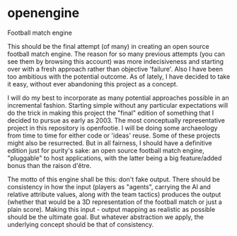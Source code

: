 # openengine
Football match engine

This should be the final attempt (of many) in creating an open source football match engine. The reason for so many previous attempts (you can see them by browsing this account) was more indecisiveness and starting over with a fresh approach rather than objective 'failure'. Also I have been too ambitious with the potential outcome. As of lately, I have decided to take it easy, without ever abandoning this project as a concept. 

I will do my best to incorporate as many potential approaches possible in an incremental fashion. Starting simple without any particular expectations will do the trick in making this project the "final" edition of something that I decided to pursue as early as 2003. The most conceptually representative project in this repository is openfootie. I will be doing some archaeology from time to time for either code or 'ideas' reuse. Some of these projects might also be resurrected. But in all fairness, I should have a definitive edition just for purity's sake: an open source football match engine, "pluggable" to host applications, with the latter being a big feature/added bonus than the raison d'être. 

The motto of this engine shall be this: don't fake output. There should be consistency in how the input (players as "agents", carrying the AI and relative attribute values, along with the team tactics) produces the output (whether that would be a 3D representation of the football match or just a plain score). Making this input - output mapping as realistic as possible should be the ultimate goal. But whatever abstraction we apply, the underlying concept should be that of consistency. 

